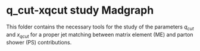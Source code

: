 # q_cut-xqcut study Madgraph

This folder contains the necessary tools for the study of the parameters $q_{cut}$ and $x_{qcut}$ for a proper jet matching between matrix element (ME) and parton shower (PS) contributions.
